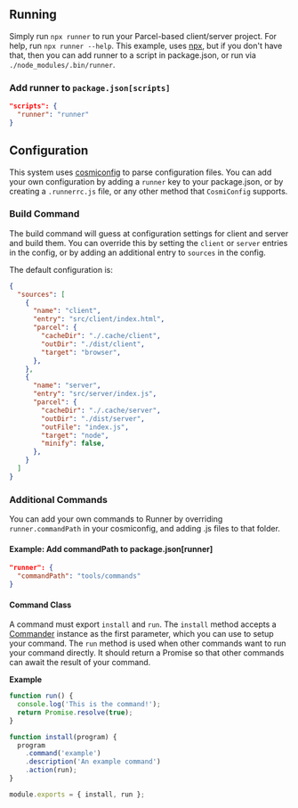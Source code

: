 ## Running

Simply run `npx runner` to run your Parcel-based client/server project. For
help, run `npx runner --help`. This example, uses [npx], but if you don't have
that, then you can add runner to a script in package.json, or run via
`./node_modules/.bin/runner`.

[npx]: https://www.npmjs.com/package/npx

### Add runner to `package.json[scripts]`

```json
"scripts": {
  "runner": "runner"
}
```

## Configuration

This system uses [cosmiconfig] to parse configuration files. You can add your
own configuration by adding a `runner` key to your package.json, or by creating
a `.runnerrc.js` file, or any other method that `CosmiConfig` supports.

[cosmiconfig]: https://www.npmjs.com/package/cosmiconfig

### Build Command

The build command will guess at configuration settings for client and server and
build them. You can override this by setting the `client` or `server` entries in
the config, or by adding an additional entry to `sources` in the config.

The default configuration is:

```json
{
  "sources": [
    {
      "name": "client",
      "entry": "src/client/index.html",
      "parcel": {
        "cacheDir": "./.cache/client",
        "outDir": "./dist/client",
        "target": "browser",
      },
    },
    {
      "name": "server",
      "entry": "src/server/index.js",
      "parcel": {
        "cacheDir": "./.cache/server",
        "outDir": "./dist/server",
        "outFile": "index.js",
        "target": "node",
        "minify": false,
      },
    }
  ]
}
```

### Additional Commands

You can add your own commands to Runner by overriding `runner.commandPath` in
your cosmiconfig, and adding .js files to that folder.

#### Example: Add commandPath to package.json[runner]

```json
"runner": {
  "commandPath": "tools/commands"
}
```

#### Command Class

A command must export `install` and `run`. The `install` method accepts a
[Commander] instance as the first parameter, which you can use to setup your
command. The `run` method is used when other commands want to run your command
directly. It should return a Promise so that other commands can await the result
of your command.

[commander]: https://www.npmjs.com/package/commander

**Example**

```js
function run() {
  console.log('This is the command!');
  return Promise.resolve(true);
}

function install(program) {
  program
    .command('example')
    .description('An example command')
    .action(run);
}

module.exports = { install, run };
```
